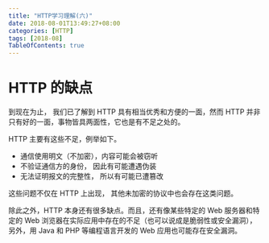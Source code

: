 ```yaml
---
title: "HTTP学习理解(六)"
date: 2018-08-01T13:49:27+08:00
categories: [HTTP]
tags: [2018-08]
TableOfContents: true
---
```


# HTTP 的缺点
到现在为止， 我们已了解到 HTTP 具有相当优秀和方便的一面，然而 HTTP 并非只有好的一面，事物皆具两面性，它也是有不足之处的。

HTTP 主要有这些不足，例举如下。

+ 通信使用明文（不加密），内容可能会被窃听
+ 不验证通信方的身份， 因此有可能遭遇伪装
+ 无法证明报文的完整性， 所以有可能已遭篡改

这些问题不仅在 HTTP 上出现， 其他未加密的协议中也会存在这类问题。

除此之外，HTTP 本身还有很多缺点。而且，还有像某些特定的 Web 服务器和特定的 Web 浏览器在实际应用中存在的不足（也可以说成是脆弱性或安全漏洞），另外，用 Java 和 PHP 等编程语言开发的 Web 应用也可能存在安全漏洞。